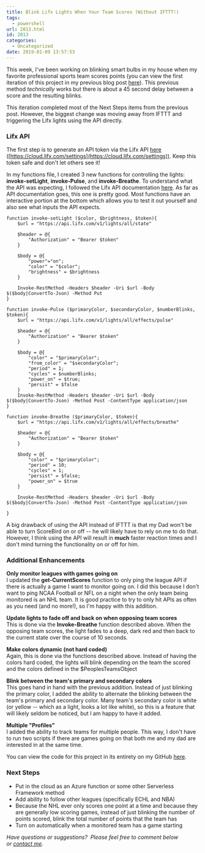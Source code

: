 ```yaml
---
title: Blink Lifx Lights When Your Team Scores (Without IFTTT!)
tags:
  - powershell
url: 2013.html
id: 2013
categories:
  - Uncategorized
date: 2019-01-09 13:57:53
---
```


This week, I've been working on blinking smart bulbs in my house when my favorite professional sports team scores points (you can view the first iteration of this project in my previous blog post [here](/blink-lifx-lights-when-your-team-scores/)). This previous method _technically_ works but there is about a 45 second delay between a score and the resulting blinks.

This iteration completed most of the Next Steps items from the previous post. However, the biggest change was moving away from IFTTT and triggering the Lifx lights using the API directly.

### **Lifx API**

The first step is to generate an API token via the Lifx API [here](https://cloud.lifx.com/settings) ([https://cloud.lifx.com/settings](https://cloud.lifx.com/settings)). Keep this token safe and don't let others see it!

In my functions file, I created 3 new functions for controlling the lights: **invoke-setLight**, **invoke-Pulse**, and **invoke-Breathe**. To understand what the API was expecting, I followed the Lifx API documentation [here](https://api.developer.lifx.com/docs/introduction). As far as API documentation goes, this one is pretty good. Most functions have an interactive portion at the bottom which allows you to test it out yourself and also see what inputs the API expects.

    function invoke-setLight ($color, $brightness, $token){
        $url = "https://api.lifx.com/v1/lights/all/state"
    
        $header = @{
            "Authorization" = "Bearer $token"
        }
    
        $body = @{
            "power"="on";
            "color" = "$color";
            "brightness" = $brightness
        }
    
        Invoke-RestMethod -Headers $header -Uri $url -Body $($body|ConvertTo-Json) -Method Put
    }
    
    function invoke-Pulse ($primaryColor, $secondaryColor, $numberBlinks, $token){
        $url = "https://api.lifx.com/v1/lights/all/effects/pulse"
    
        $header = @{
            "Authorization" = "Bearer $token"
        }
    
        $body = @{
            "color" = "$primaryColor";
            "from_color" = "$secondaryColor";
            "period" = 1;
            "cycles" = $numberBlinks;
            "power_on" = $true;
            "persist" = $false
        }
        Invoke-RestMethod -Headers $header -Uri $url -Body $($body|ConvertTo-Json) -Method Post -ContentType application/json
    }
    
    function invoke-Breathe ($primaryColor, $token){
        $url = "https://api.lifx.com/v1/lights/all/effects/breathe"
    
        $header = @{
            "Authorization" = "Bearer $token"
        }
    
        $body = @{
            "color" = "$primaryColor";
            "period" = 10;
            "cycles" = 1;
            "persist" = $false;
            "power_on" = $true
        }
    
        Invoke-RestMethod -Headers $header -Uri $url -Body $($body|ConvertTo-Json) -Method Post -ContentType application/json
    
    }

A big drawback of using the API instead of IFTTT is that my Dad won't be able to turn ScoreBird on or off -- he will likely have to rely on me to do that. However, I think using the API will result in **much** faster reaction times and I don't mind turning the functionality on or off for him.

### **Additional Enhancements**

**Only monitor leagues with games going on**  
I updated the **get-CurrentScores** function to only ping the league API if there is actually a game I want to monitor going on. I did this because I don't want to ping NCAA Football or NFL on a night when the only team being monitored is an NHL team. It is good practice to try to only hit APIs as often as you need (and no more!), so I'm happy with this addition.

**Update lights to fade off and back on when opposing team scores**  
This is done via the **Invoke-Breathe** function described above. When the opposing team scores, the light fades to a deep, dark red and then back to the current state over the course of 10 seconds.

**Make colors dynamic (not hard coded)**  
Again, this is done via the functions described above. Instead of having the colors hard coded, the lights will blink depending on the team the scored and the colors defined in the $PeoplesTeamsObject

**Blink between the team's primary and secondary colors**  
This goes hand in hand with the previous addition. Instead of just blinking the primary color, I added the ability to alternate the blinking between the team's primary and secondary color. Many team's secondary color is white (or yellow -- which as a light, looks a lot like white), so this is a feature that will likely seldom be noticed, but I am happy to have it added.

**Multiple "Profiles"**  
I added the ability to track teams for multiple people. This way, I don't have to run two scripts if there are games going on that both me and my dad are interested in at the same time.

You can view the code for this project in its entirety on my GitHub [here](https://github.com/allisontharp/ScoreBird).

### **Next Steps**

*   Put in the cloud as an Azure function or some other Serverless Framework method
*   Add ability to follow other leagues (specifically ECHL and NBA)
*   Because the NHL ever only scores one point at a time and because they are generally low scoring games, instead of just blinking the number of points scored, blink the total number of points that the team has
*   Turn on automatically when a monitored team has a game starting

_Have questions or suggestions?  Please feel free to comment below or [contact me](/contact/)._